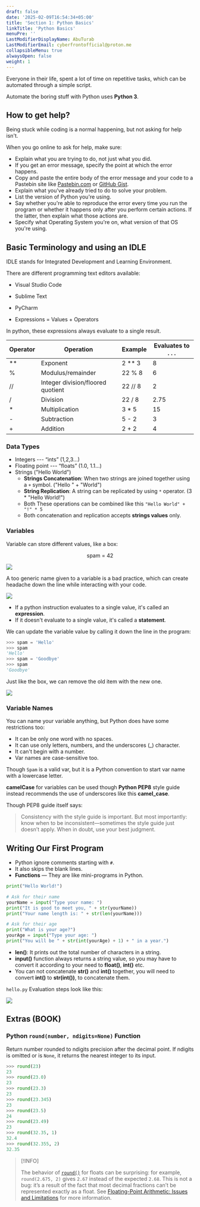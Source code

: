 ```yaml
---
draft: false
date: '2025-02-09T16:54:34+05:00'
title: 'Section 1: Python Basics'
linkTitle: 'Python Basics'
menuPre: ''
LastModifierDisplayName: AbuTurab
LastModifierEmail: cyberfrontofficial@proton.me
collapsibleMenu: true
alwaysOpen: false
weight: 1
---
```


Everyone in their life, spent a lot of time on repetitive tasks, which can be automated through a simple script.

Automate the boring stuff with Python uses **Python 3**.

## How to get help?

Being stuck while coding is a normal happening, but not asking for help isn't.

When you go online to ask for help, make sure:
- Explain what you are trying to do, not just what you did.
- If you get an error message, specify the point at which the error happens.
- Copy and paste the entire body of the error message and your code to a Pastebin site like [Pastebin.com](pastebin.com) or [GitHub Gist](gist.github.com).
- Explain what you've already tried to do to solve your problem.
- List the version of Python you're using.
- Say whether you're able to reproduce the error every time you run the program or whether it happens only after you perform certain actions. If the latter, then explain what those actions are.
- Specify what Operating System you're on, what version of that OS you're using.

## Basic Terminology and using an IDLE

IDLE stands for Integrated Development and Learning Environment.

There are different programming text editors available:
- Visual Studio Code
- Sublime Text
- PyCharm

- Expressions = Values + Operators

In python, these expressions always evaluate to a single result.

| **Operator** | **Operation**                     | **Example** | **Evaluates to . . .** |
| ------------ | --------------------------------- | ----------- | ---------------------- |
| **           | Exponent                          | 2 ** 3      | 8                      |
| %            | Modulus/remainder                 | 22 % 8      | 6                      |
| //           | Integer division/floored quotient | 22 // 8     | 2                      |
| /            | Division                          | 22 / 8      | 2.75                   |
| *            | Multiplication                    | 3 * 5       | 15                     |
| -            | Subtraction                       | 5 - 2       | 3                      |
| +            | Addition                          | 2 + 2       | 4                      |

### Data Types

- Integers --- “ints” (1,2,3…)
- Floating point --- “floats” (1.0, 1.1...)
- Strings ("Hello World")
    - **Strings Concatenation**: When two strings are joined together using a `+` symbol. ("Hello " + "World")
    - **String Replication**: A string can be replicated by using `*` operator. (3 * "Hello World!")
    - Both These operations can be combined like this `"Hello World" + "!" * 5`
    - Both concatenation and replication accepts **strings values** only.

### Variables

Variable can store different values, like a box:

<div style='text-align: center;'> spam = 42 </div>

![](/notes/automate-the-boring-stuff-with-python/python-basics.webp)

A too generic name given to a variable is a bad practice, which can create headache down the line while interacting with your code.

![](/notes/automate-the-boring-stuff-with-python/python-basics-1.webp)

- If a python instruction evaluates to a single value, it's called an **expression**.
- If it doesn't evaluate to a single value, it's called a **statement**.

We can update the variable value by calling it down the line in the program:

```python
>>> spam = 'Hello'  
>>> spam  
'Hello'  
>>> spam = 'Goodbye'  
>>> spam  
'Goodbye'
```

Just like the box, we can remove the old item with the new one.

![](/notes/automate-the-boring-stuff-with-python/python-basics-2.webp)

### Variable Names

You can name your variable anything, but Python does have some restrictions too:
- It can be only one word with no spaces.
- It can use only letters, numbers, and the underscores (_) character.
- It can't begin with a number.
- Var names are case-sensitive too.

Though `Spam` is a valid var, but it is a Python convention to start var name with a lowercase letter.

**camelCase** for variables can be used though **Python PEP8** style guide instead recommends the use of underscores like this **camel_case**.

Though PEP8 guide itself says:
> Consistency with the style guide is important. But most importantly: know when to be inconsistent—sometimes the style guide just doesn’t apply. When in doubt, use your best judgment.

## Writing Our First Program

- Python ignore comments starting with `#`.
- It also skips the blank lines.
- **Functions** — They are like mini-programs in Python.

```python {title = "hello.py"}
print("Hello World!")

# Ask for their name
yourName = input("Type your name: ")
print("It is good to meet you, " + str(yourName))
print("Your name length is: " + str(len(yourName)))

# Ask for their age
print("What is your age?")
yourAge = input("Type your age: ")
print("You will be " + str(int(yourAge) + 1) + " in a year.")
```

- **len()**: It prints out the total number of characters in a string.
- **input()** function always returns a string value, so you may have to convert it according to your need to **float()**, **int()** etc.
- You can not concatenate **str()** and **int()** together, you will need to convert **int()** to **str(int())**, to concatenate them.

`hello.py` Evaluation steps look like this:

![](/notes/automate-the-boring-stuff-with-python/python-basics-3.webp)

## Extras (BOOK)

### Python `round(number, ndigits=None)` Function

Return number rounded to ndigits precision after the decimal point. If ndigits is omitted or is `None`, it returns the nearest integer to its input.

```python
>>> round(23)  
23  
>>> round(23.0)  
23  
>>> round(23.3)  
23  
>>> round(23.345)  
23  
>>> round(23.5)  
24  
>>> round(23.49)  
23
>>> round(32.35, 1)  
32.4  
>>> round(32.355, 2)  
32.35
```

> [!INFO]
>
> The behavior of [`round()`](https://docs.python.org/3/library/functions.html#round "round") for floats can be surprising: for example, `round(2.675, 2)` gives `2.67` instead of the expected `2.68`. This is not a bug: it’s a result of the fact that most decimal fractions can’t be represented exactly as a float. See [Floating-Point Arithmetic: Issues and Limitations](https://docs.python.org/3/tutorial/floatingpoint.html#tut-fp-issues) for more information.